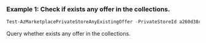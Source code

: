 ### Example 1: Check if exists any offer in the collections.
```powershell
Test-AzMarketplacePrivateStoreAnyExistingOffer -PrivateStoreId a260d38c-96cf-492d-a340-404d0c4b3ad6
```

Query whether exists any offer in the collections.